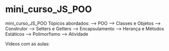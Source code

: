 # mini_curso_JS_POO

mini_curso_JS_POO
Tópicos abordados: --> POO --> Classes e Objetos --> Construtor --> Setters e Getters --> Encapsulamento --> Herança e Métodos Estáticos --> Polimorfismo --> Atividade

Vídeos com as aulas: 
